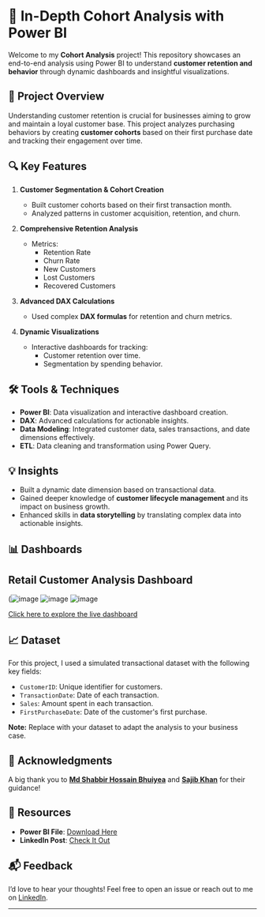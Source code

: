 # 🚀 In-Depth Cohort Analysis with Power BI  

Welcome to my **Cohort Analysis** project! This repository showcases an end-to-end analysis using Power BI to understand **customer retention and behavior** through dynamic dashboards and insightful visualizations.  

## 📝 Project Overview  

Understanding customer retention is crucial for businesses aiming to grow and maintain a loyal customer base. This project analyzes purchasing behaviors by creating **customer cohorts** based on their first purchase date and tracking their engagement over time.  

## 🔍 Key Features  

1. **Customer Segmentation & Cohort Creation**  
   - Built customer cohorts based on their first transaction month.  
   - Analyzed patterns in customer acquisition, retention, and churn.  

2. **Comprehensive Retention Analysis**  
   - Metrics:  
     - Retention Rate  
     - Churn Rate  
     - New Customers  
     - Lost Customers  
     - Recovered Customers  

3. **Advanced DAX Calculations**  
   - Used complex **DAX formulas** for retention and churn metrics.  

4. **Dynamic Visualizations**  
   - Interactive dashboards for tracking:  
     - Customer retention over time.  
     - Segmentation by spending behavior.  

## 🛠️ Tools & Techniques  

- **Power BI**: Data visualization and interactive dashboard creation.  
- **DAX**: Advanced calculations for actionable insights.  
- **Data Modeling**: Integrated customer data, sales transactions, and date dimensions effectively.  
- **ETL**: Data cleaning and transformation using Power Query.  

## 💡 Insights  

- Built a dynamic date dimension based on transactional data.  
- Gained deeper knowledge of **customer lifecycle management** and its impact on business growth.  
- Enhanced skills in **data storytelling** by translating complex data into actionable insights.  

## 📊 Dashboards  

## Retail Customer Analysis Dashboard  
(![image](https://github.com/user-attachments/assets/b57b296b-799e-48a9-9a72-12711778bd8f)
![image](https://github.com/user-attachments/assets/7907b5e9-6165-46f6-8bd3-d0f744a5b59e)
![image](https://github.com/user-attachments/assets/620c564f-44c7-40f0-946d-f5fd72526972)



[Click here to explore the live dashboard](https://app.powerbi.com/view?r=eyJrIjoiZTIxODkyMDAtNWJlZi00YjY3LWJlYzItNTE2ZTA1MjVkYTNlIiwidCI6IjM0YmVhMGY1LTRlNmMtNDdjZC05NjFmLTIxMjA1ZGYxMjQ1MSIsImMiOjEwfQ%3D%3D)


  

## 📈 Dataset  

For this project, I used a simulated transactional dataset with the following key fields:  
- `CustomerID`: Unique identifier for customers.  
- `TransactionDate`: Date of each transaction.  
- `Sales`: Amount spent in each transaction.  
- `FirstPurchaseDate`: Date of the customer's first purchase.  

**Note:** Replace with your dataset to adapt the analysis to your business case.  

## 🌟 Acknowledgments  

A big thank you to **[Md Shabbir Hossain Bhuiyea](https://linkedin.com/in/mdshabbirhossain)** and **[Sajib Khan](https://linkedin.com/in/sajibkhan)** for their guidance!  

## 🔗 Resources  

- **Power BI File**: [Download Here](https://github.com/yourusername/cohort-analysis-powerbi/releases)  
- **LinkedIn Post**: [Check It Out](https://lnkd.in/dTfzpQ7X)  

## 📬 Feedback  

I’d love to hear your thoughts! Feel free to open an issue or reach out to me on [LinkedIn](https://linkedin.com/in/linsonabah).  

---


